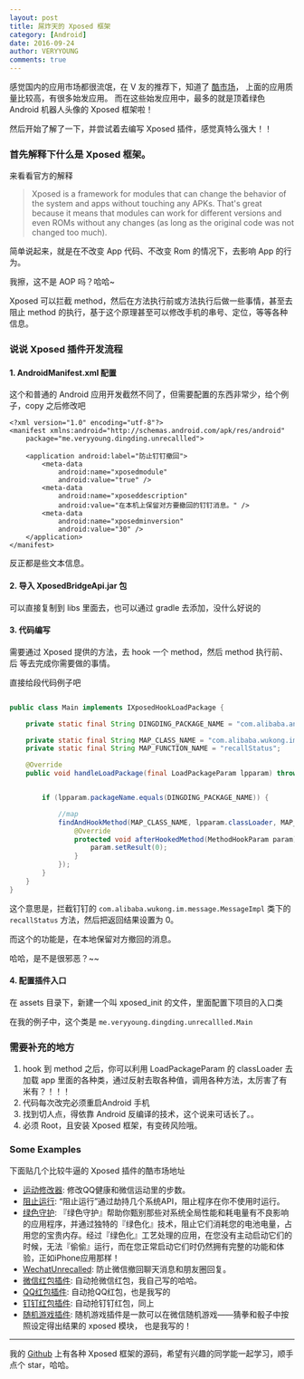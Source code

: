 ```yaml
---
layout: post
title: 屌炸天的 Xposed 框架
category: [Android]
date: 2016-09-24
author: VERYYOUNG
comments: true
---
```


感觉国内的应用市场都很流氓，在 V 友的推荐下，知道了 [酷市场](http://www.coolapk.com/)， 上面的应用质量比较高，有很多始发应用。
而在这些始发应用中，最多的就是顶着绿色 Android 机器人头像的 Xposed 框架啦！

<!-- more -->

然后开始了解了一下，并尝试着去编写 Xposed 插件，感觉真特么强大！！

### 首先解释下什么是 Xposed 框架。

来看看官方的解释

>Xposed is a framework for modules that can change the behavior of the system and apps without touching any APKs. That's great because it means that modules can work for different versions and even ROMs without any changes (as long as the original code was not changed too much). 

简单说起来，就是在不改变 App 代码、不改变 Rom 的情况下，去影响 App 的行为。

我擦，这不是 AOP 吗？哈哈~

Xposed 可以拦截 method，然后在方法执行前或方法执行后做一些事情，甚至去阻止 method 的执行，基于这个原理甚至可以修改手机的串号、定位，等等各种信息。


### 说说 Xposed 插件开发流程

#### 1. AndroidManifest.xml 配置

这个和普通的 Android 应用开发截然不同了，但需要配置的东西非常少，给个例子，copy 之后修改吧

```
<?xml version="1.0" encoding="utf-8"?>
<manifest xmlns:android="http://schemas.android.com/apk/res/android"
    package="me.veryyoung.dingding.unrecallled">

    <application android:label="防止钉钉撤回">
        <meta-data
            android:name="xposedmodule"
            android:value="true" />
        <meta-data
            android:name="xposeddescription"
            android:value="在本机上保留对方要撤回的钉钉消息。" />
        <meta-data
            android:name="xposedminversion"
            android:value="30" />
    </application>
</manifest>

```
反正都是些文本信息。

#### 2.  导入 XposedBridgeApi.jar 包

可以直接复制到 libs 里面去，也可以通过 gradle 去添加，没什么好说的

#### 3.  代码编写

需要通过 Xposed 提供的方法，去 hook 一个 method，然后 method 执行前、后 等去完成你需要做的事情。

直接给段代码例子吧


```java

public class Main implements IXposedHookLoadPackage {

    private static final String DINGDING_PACKAGE_NAME = "com.alibaba.android.rimet";

    private static final String MAP_CLASS_NAME = "com.alibaba.wukong.im.message.MessageImpl";
    private static final String MAP_FUNCTION_NAME = "recallStatus";

    @Override
    public void handleLoadPackage(final LoadPackageParam lpparam) throws Throwable {


        if (lpparam.packageName.equals(DINGDING_PACKAGE_NAME)) {

            //map
            findAndHookMethod(MAP_CLASS_NAME, lpparam.classLoader, MAP_FUNCTION_NAME, new XC_MethodHook() {
                @Override
                protected void afterHookedMethod(MethodHookParam param) throws Throwable {
                    param.setResult(0);
                }
            });
        }
    }
}

```

这个意思是，拦截钉钉的 ```com.alibaba.wukong.im.message.MessageImpl``` 类下的 ```recallStatus``` 方法，然后把返回结果设置为 0。

而这个的功能是，在本地保留对方撤回的消息。

哈哈，是不是很邪恶？~~

#### 4.  配置插件入口

在 assets 目录下，新建一个叫 xposed_init 的文件，里面配置下项目的入口类

在我的例子中，这个类是 ```me.veryyoung.dingding.unrecallled.Main```


### 需要补充的地方

1.  hook 到 method 之后，你可以利用 LoadPackageParam 的 classLoader 去加载 app 里面的各种类，通过反射去取各种值，调用各种方法，太厉害了有米有？！！！
2.  代码每次改完必须重启Android 手机
3.  找到切人点，得依靠 Android 反编译的技术，这个说来可话长了。。
4.  必须 Root，且安装 Xposed 框架，有变砖风险哦。


### Some Examples

下面贴几个比较牛逼的 Xposed 插件的酷市场地址

- [运动修改器](http://www.coolapk.com/apk/name.caiyao.sporteditor): 修改QQ健康和微信运动里的步数。
- [阻止运行](http://www.coolapk.com/apk/me.piebridge.forcestopgb): “阻止运行”通过劫持几个系统API，阻止程序在你不使用时运行。
- [绿色守护](http://www.coolapk.com/apk/com.oasisfeng.greenify): 『绿色守护』帮助你甄别那些对系统全局性能和耗电量有不良影响的应用程序，并通过独特的『绿色化』技术，阻止它们消耗您的电池电量，占用您的宝贵内存。经过『绿色化』工艺处理的应用，在您没有主动启动它们的时候，无法『偷偷』运行，而在您正常启动它们时仍然拥有完整的功能和体验，正如iPhone应用那样！
- [WechatUnrecalled](http://www.coolapk.com/apk/com.fkzhang.wechatunrecalled): 防止微信撤回聊天消息和朋友圈回复。
- [微信红包插件](http://www.coolapk.com/apk/me.veryyoung.wechat.luckymoney): 自动抢微信红包，我自己写的哈哈。
- [QQ红包插件](http://www.coolapk.com/apk/me.veryyoung.qq.luckymoney): 自动抢QQ红包，也是我写的
- [钉钉红包插件](http://www.coolapk.com/apk/me.veryyoung.dingding.luckymoney): 自动抢钉钉红包，同上
- [随机游戏插件](http://www.coolapk.com/apk/me.veryyoung.wechat.randomgame): 随机游戏插件是一款可以在微信随机游戏——猜拳和骰子中按照设定得出结果的 xposed 模块， 也是我写的！



-----

我的 [Github](https://github.com/veryyoung) 上有各种 Xposed 框架的源码，希望有兴趣的同学能一起学习，顺手点个 star，哈哈。